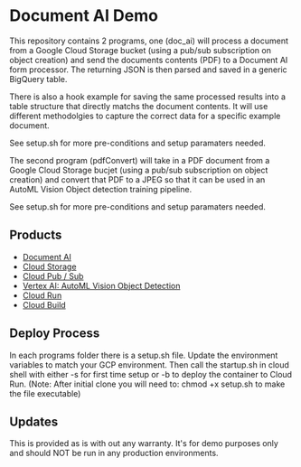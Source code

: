 # Document AI Demo

This repository contains 2 programs, one (doc_ai) will process a document from a Google Cloud Storage bucket (using a pub/sub subscription on object creation)
and send the documents contents (PDF) to a Document AI form processor. The returning JSON is then parsed and saved in a generic BigQuery table.

There is also a hook example for saving the same processed results into a table structure that directly matchs the document contents. It will use different methodolgies
to capture the correct data for a specific example document.

See setup.sh for more pre-conditions and setup paramaters needed.

The second program (pdfConvert) will take in a PDF document from a Google Cloud Storage bucjet  (using a pub/sub subscription on object creation) and convert that PDF
to a JPEG so that it can be used in an AutoML Vision Object detection training pipeline.

See setup.sh for more pre-conditions and setup paramaters needed.

## Products

- [Document AI](https://cloud.google.com/document-ai)
- [Cloud Storage](https://cloud.google.com/storage)
- [Cloud Pub / Sub](https://cloud.google.com/pubsub)
- [Vertex AI: AutoML Vision Object Detection](https://cloud.google.com/vision/automl/object-detection/docs)
- [Cloud Run](https://cloud.google.com/run)
- [Cloud Build](https://cloud.google.com/build)

## Deploy Process

In each programs folder there is a setup.sh file. Update the environment variables to match your GCP environment. Then call the startup.sh in cloud shell with
either -s for first time setup or -b to deploy the container to Cloud Run. (Note: After initial clone you will need to: chmod +x setup.sh to make the file executable)

## Updates

This is provided as is with out any warranty. It's for demo purposes only and should NOT be run in any production environments.
